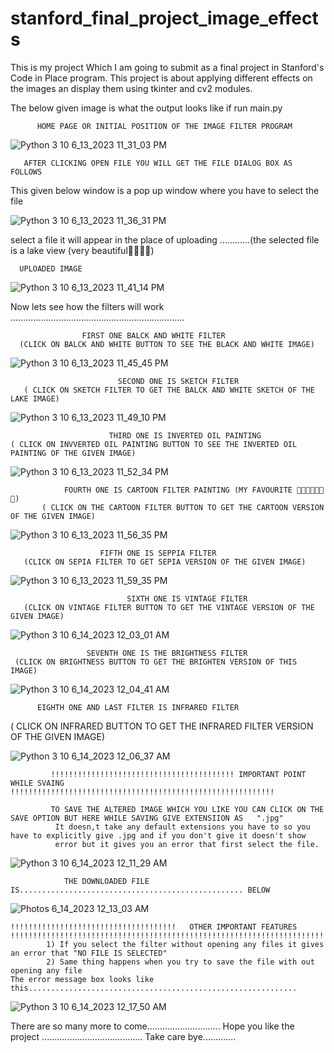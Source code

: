 # stanford_final_project_image_effects
This is my project Which I am going to submit as a final project in Stanford's Code in Place program. This project is about applying different effects on the images an display them using tkinter and cv2 modules.

  The below given image is what the output looks like if run main.py
          
          HOME PAGE OR INITIAL POSITION OF THE IMAGE FILTER PROGRAM


![Python 3 10 6_13_2023 11_31_03 PM](https://github.com/Priya-pavani/stanford_final_project_image_effects/assets/112808827/611c5fb7-5ab0-4a1c-8640-eff272405713)

       AFTER CLICKING OPEN FILE YOU WILL GET THE FILE DIALOG BOX AS FOLLOWS
 This given below window is a pop up window where you have to select the file 
 
 ![Python 3 10 6_13_2023 11_36_31 PM](https://github.com/Priya-pavani/stanford_final_project_image_effects/assets/112808827/9eddfc0d-a291-4111-b7b9-5fccafac049b)

                                
 select a file it will appear in the place of uploading ............(the selected file is a lake view (very beautiful🤩🤩🤩🤩)
 
      UPLOADED IMAGE
                                                       
                                                       
  ![Python 3 10 6_13_2023 11_41_14 PM](https://github.com/Priya-pavani/stanford_final_project_image_effects/assets/112808827/6ce05119-5308-4ddb-898b-434553f496d1)

  
  
  Now lets see how the filters will work .....................................................................
  
                    FIRST ONE BALCK AND WHITE FILTER
      (CLICK ON BALCK AND WHITE BUTTON TO SEE THE BLACK AND WHITE IMAGE)        
                                          
                                          
 
 ![Python 3 10 6_13_2023 11_45_45 PM](https://github.com/Priya-pavani/stanford_final_project_image_effects/assets/112808827/a9e0baec-0624-48b6-96c6-2ea6b105f314)

  
                                                      
                            SECOND ONE IS SKETCH FILTER
       ( CLICK ON SKETCH FILTER TO GET THE BALCK AND WHITE SKETCH OF THE LAKE IMAGE)

                                       
                                       
  ![Python 3 10 6_13_2023 11_49_10 PM](https://github.com/Priya-pavani/stanford_final_project_image_effects/assets/112808827/45a1d2a8-17b0-4f29-acda-4a6c8bb7d30a)



                          THIRD ONE IS INVERTED OIL PAINTING
    ( CLICK ON INVVERTED OIL PAINTING BUTTON TO SEE THE INVERTED OIL PAINTING OF THE GIVEN IMAGE)
                                      
                                      
 ![Python 3 10 6_13_2023 11_52_34 PM](https://github.com/Priya-pavani/stanford_final_project_image_effects/assets/112808827/c527ce3a-020d-4ec3-a8c4-b4edc3c1d808)



                FOURTH ONE IS CARTOON FILTER PAINTING (MY FAVOURITE 🤩🤩🤩😃😃😊😊)
           ( CLICK ON THE CARTOON FILTER BUTTON TO GET THE CARTOON VERSION OF THE GIVEN IMAGE)
                                         
                                         
                   
 ![Python 3 10 6_13_2023 11_56_35 PM](https://github.com/Priya-pavani/stanford_final_project_image_effects/assets/112808827/78db2e16-8bcf-486e-829f-706a79b8558d)

   
   
                        FIFTH ONE IS SEPPIA FILTER
       (CLICK ON SEPIA FILTER TO GET SEPIA VERSION OF THE GIVEN IMAGE)
                                                 
                                                 
                                                 
   ![Python 3 10 6_13_2023 11_59_35 PM](https://github.com/Priya-pavani/stanford_final_project_image_effects/assets/112808827/9863b61e-fa78-4c26-9248-8416dec2f957)



                              SIXTH ONE IS VINTAGE FILTER
       (CLICK ON VINTAGE FILTER BUTTON TO GET THE VINTAGE VERSION OF THE GIVEN IMAGE)    
                                           
 ![Python 3 10 6_14_2023 12_03_01 AM](https://github.com/Priya-pavani/stanford_final_project_image_effects/assets/112808827/281259d2-59b3-4f3c-b077-35113830d97c)

                                           
                                           
                                           
                     SEVENTH ONE IS THE BRIGHTNESS FILTER
     (CLICK ON BRIGHTNESS BUTTON TO GET THE BRIGHTEN VERSION OF THIS IMAGE)
                                           
                                           
                                           
![Python 3 10 6_14_2023 12_04_41 AM](https://github.com/Priya-pavani/stanford_final_project_image_effects/assets/112808827/a993d8c3-29a3-44c8-ad1c-1c5bc67fb667)




          EIGHTH ONE AND LAST FILTER IS INFRARED FILTER
   ( CLICK ON INFRARED BUTTON TO GET THE INFRARED FILTER VERSION OF THE GIVEN IMAGE)
                                               
                                               
                                               
                                               
![Python 3 10 6_14_2023 12_06_37 AM](https://github.com/Priya-pavani/stanford_final_project_image_effects/assets/112808827/0b592b46-b9f2-48ba-9bc8-621618e6ab6e)




             !!!!!!!!!!!!!!!!!!!!!!!!!!!!!!!!!!!!!!!!! IMPORTANT POINT WHILE SVAING !!!!!!!!!!!!!!!!!!!!!!!!!!!!!!!!!!!!!!!!!!!!!!!!!!!!!!!!!!!

             TO SAVE THE ALTERED IMAGE WHICH YOU LIKE YOU CAN CLICK ON THE SAVE OPTION BUT HERE WHILE SAVING GIVE EXTENSIION AS   ".jpg"
              It doesn,t take any default extensions you have to so you have to explicitly give .jpg and if you don't give it doesn't show 
              error but it gives you an error that first select the file.
                    
           
           
   ![Python 3 10 6_14_2023 12_11_29 AM](https://github.com/Priya-pavani/stanford_final_project_image_effects/assets/112808827/8ae80f37-05ed-4f85-b5b6-914ac63a277d)
       
       
                THE DOWNLOADED FILE IS.................................................. BELOW
                                  
                               
![Photos 6_14_2023 12_13_03 AM](https://github.com/Priya-pavani/stanford_final_project_image_effects/assets/112808827/2ea97d23-51b9-472a-a39e-177213fbbe84)

    
    
    
    !!!!!!!!!!!!!!!!!!!!!!!!!!!!!!!!!!!!!   OTHER IMPORTANT FEATURES    !!!!!!!!!!!!!!!!!!!!!!!!!!!!!!!!!!!!!!!!!!!!!!!!!!!!!!!!!!!!!!!!!!!!!!!
            1) If you select the filter without opening any files it gives an error that "NO FILE IS SELECTED"
            2) Same thing happens when you try to save the file with out opening any file  
    The error message box looks like this............................................................
      
![Python 3 10 6_14_2023 12_17_50 AM](https://github.com/Priya-pavani/stanford_final_project_image_effects/assets/112808827/e2c91030-f72b-49fb-9d4a-5112ae84b95a)


There are so many more to come.............................
Hope you like the project ........................................
Take care bye.............
      
      
      
